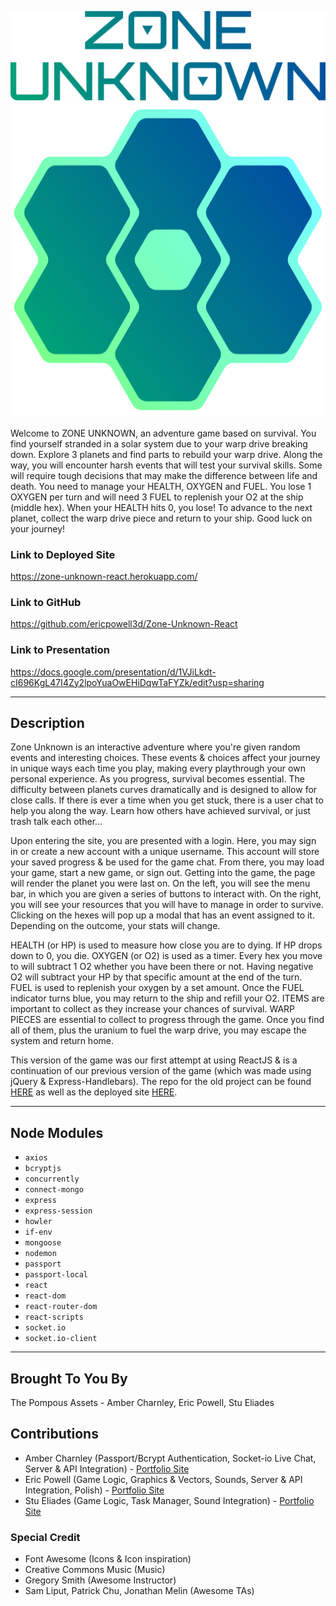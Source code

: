 
![ZONE UNKNOWN](/client/public/images/zu_text_color1.png)
![ZONE UNKNOWN LOGO](/client/public/images/zu_logo_color1.png)

Welcome to ZONE UNKNOWN, an adventure game based on survival. You find yourself stranded in a solar system due to your warp drive breaking down. Explore 3 planets and find parts to rebuild your warp drive. Along the way, you will encounter harsh events that will test your survival skills. Some will require tough decisions that may make the difference between life and death. You need to manage your HEALTH, OXYGEN and FUEL. You lose 1 OXYGEN per turn and will need 3 FUEL to replenish your O2 at the ship (middle hex). When your HEALTH hits 0, you lose! To advance to the next planet, collect the warp drive piece and return to your ship. Good luck on your journey!

### Link to Deployed Site
https://zone-unknown-react.herokuapp.com/

### Link to GitHub
https://github.com/ericpowell3d/Zone-Unknown-React

### Link to Presentation
https://docs.google.com/presentation/d/1VJiLkdt-cI696KgL47I4Zy2lpoYuaOwEHiDqwTaFYZk/edit?usp=sharing

- - -

## Description
Zone Unknown is an interactive adventure where you're given random events and interesting choices. These events & choices affect your journey in unique ways each time you play, making every playthrough your own personal experience. As you progress, survival becomes essential. The difficulty between planets curves dramatically and is designed to allow for close calls. If there is ever a time when you get stuck, there is a user chat to help you along the way. Learn how others have achieved survival, or just trash talk each other...

Upon entering the site, you are presented with a login. Here, you may sign in or create a new account with a unique username. This account will store your saved progress & be used for the game chat. From there, you may load your game, start a new game, or sign out. Getting into the game, the page will render the planet you were last on. On the left, you will see the menu bar, in which you are given a series of buttons to interact with. On the right, you will see your resources that you will have to manage in order to survive. Clicking on the hexes will pop up a modal that has an event assigned to it. Depending on the outcome, your stats will change.

HEALTH (or HP) is used to measure how close you are to dying. If HP drops down to 0, you die. OXYGEN (or O2) is used as a timer. Every hex you move to will subtract 1 O2 whether you have been there or not. Having negative O2 will subtract your HP by that specific amount at the end of the turn. FUEL is used to replenish your oxygen by a set amount. Once the FUEL indicator turns blue, you may return to the ship and refill your O2. ITEMS are important to collect as they increase your chances of survival. WARP PIECES are essential to collect to progress through the game. Once you find all of them, plus the uranium to fuel the warp drive, you may escape the system and return home.

This version of the game was our first attempt at using ReactJS & is a continuation of our previous version of the game (which was made using jQuery & Express-Handlebars). The repo for the old project can be found [HERE](https://github.com/ericpowell3d/Zone-Unknown) as well as the deployed site [HERE](https://zone-unknown.herokuapp.com/).

- - -

## Node Modules
- `axios`
- `bcryptjs`
- `concurrently`
- `connect-mongo`
- `express`
- `express-session`
- `howler`
- `if-env`
- `mongoose`
- `nodemon`
- `passport`
- `passport-local`
- `react`
- `react-dom`
- `react-router-dom`
- `react-scripts`
- `socket.io`
- `socket.io-client`

- - -

## Brought To You By
The Pompous Assets - Amber Charnley, Eric Powell, Stu Eliades

## Contributions
* Amber Charnley (Passport/Bcrypt Authentication, Socket-io Live Chat, Server & API Integration) - [Portfolio Site](https://2mlcmonkeys.github.io/Profile/)
* Eric Powell (Game Logic, Graphics & Vectors, Sounds, Server & API Integration, Polish) - [Portfolio Site](https://ericpowell3d.com/)
* Stu Eliades (Game Logic, Task Manager, Sound Integration) - [Portfolio Site](https://seliades.github.io/Stu_Portfolio/)

### Special Credit
* Font Awesome (Icons & Icon inspiration)
* Creative Commons Music (Music)
* Gregory Smith (Awesome Instructor)
* Sam Liput, Patrick Chu, Jonathan Melin (Awesome TAs)
